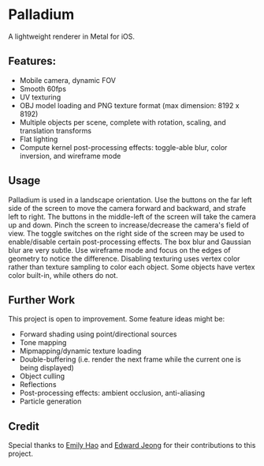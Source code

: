 # Palladium

A lightweight renderer in Metal for iOS.


## Features:
 - Mobile camera, dynamic FOV
 - Smooth 60fps
 - UV texturing
 - OBJ model loading and PNG texture format (max dimension: 8192 x 8192)
 - Multiple objects per scene, complete with rotation, scaling, and translation transforms
 - Flat lighting
 - Compute kernel post-processing effects: toggle-able blur, color inversion, and wireframe mode

## Usage
Palladium is used in a landscape orientation.
Use the buttons on the far left side of the screen to move the camera forward and backward, and strafe left to right. The buttons in the middle-left of the screen will take the camera up and down.
Pinch the screen to increase/decrease the camera's field of view.
The toggle switches on the right side of the screen may be used to enable/disable certain post-processing effects. The box blur and Gaussian blur are very subtle. Use wireframe mode and focus on the edges of geometry to notice the difference.
Disabling texturing uses vertex color rather than texture sampling to color each object. Some objects have vertex color built-in, while others do not.

## Further Work
This project is open to improvement. Some feature ideas might be:
- Forward shading using point/directional sources
- Tone mapping
- Mipmapping/dynamic texture loading
- Double-buffering (i.e. render the next frame while the current one is being displayed)
- Object culling
- Reflections
- Post-processing effects: ambient occlusion, anti-aliasing
- Particle generation

## Credit
Special thanks to [Emily Hao](mailto:e.hao@wustl.edu) and [Edward Jeong](mailto:e.j.jeong@wustl.edu) for their contributions to this project.


